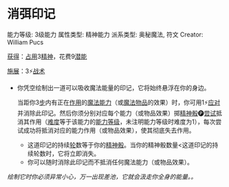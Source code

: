 # 消弭印记

能力等级: 3级能力
属性类型: 精神能力
派系类型: 奥秘魔法, 符文
Creator: William Pucs

<aside>

[获得](https://www.notion.so/1b3d619a067b8027ba38e2c1caf9d84b?pvs=21)：[占用](https://www.notion.so/1b3d619a067b8028a794de6ceed96ec0?pvs=21)3[精神](https://www.notion.so/1b3d619a067b800a8da5d96dd60be2b1?pvs=21)，花费9[潜能](https://www.notion.so/1b3d619a067b80c2bdb4c721adc30021?pvs=21)

</aside>

<aside>

[施展](https://www.notion.so/1b3d619a067b80f38dccf027f026b32f?pvs=21)：3⚡️[战术](https://www.notion.so/1b3d619a067b8051b6eaffd160aee01c?pvs=21)

- 你凭空绘制出一道可以吸收魔法能量的印记，它将始终悬浮在你的身边。
    
    当距你3[步](https://www.notion.so/1b3d619a067b800fb1cfe9f0ef45b9ef?pvs=21)内有正在[作用](https://www.notion.so/1b3d619a067b80dc8bc6e50b0d9f7a33?pvs=21)的[魔法能力](https://www.notion.so/1b3d619a067b80b3bb79dfeb34f69bbc?pvs=21)（或[魔法物品](https://www.notion.so/1b3d619a067b8086a5dec35ce5119ec9?pvs=21)的效果）时，你可用1⚡️[应对](https://www.notion.so/1b3d619a067b80b1ad0bf551ab8120e2?pvs=21)并消除此印记。然后你须分别对应每个能力（或物品效果）掷[精神骰](https://www.notion.so/1b3d619a067b80a8a9ffef3e0057db9d?pvs=21)🅟[尝试](https://www.notion.so/1b3d619a067b8009aad4e7ce70111ce4?pvs=21)抵消其作用（[难度](https://www.notion.so/1b3d619a067b80fbbc95dc0c033f5e3c?pvs=21)等于该能力的[能力等级](https://www.notion.so/1b3d619a067b80458d95f892e3eb67c7?pvs=21)，未注明能力等级时难度为1），每次尝试成功将抵消对应的能力作用（或物品效果），使其彻底失去作用。
    
    - 这道印记的持续[轮](https://www.notion.so/1b3d619a067b80aeb62df5a99bfb8a82?pvs=21)数等于你的[精神骰](https://www.notion.so/1b3d619a067b80a8a9ffef3e0057db9d?pvs=21)。当你的精神骰数量<这道印记的持续轮数时，它将立即消失。
    - 你可以随时消除此印记而不抵消任何魔法能力（或物品效果）。
</aside>

*绘制它时你必须异常小心，万一出现差池，它就会汲走你全身的能量。。*